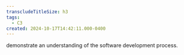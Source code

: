 ```yaml
---
transcludeTitleSize: h3
tags:
  - C3
created: 2024-10-17T14:42:11.000-0400
---
```

demonstrate an understanding of the software development process.
